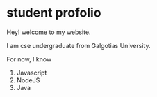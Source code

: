 # student profolio

Hey! welcome to my website. 


I am cse undergraduate from Galgotias University.

For now, I know
1. Javascript
1. NodeJS
1. Java

